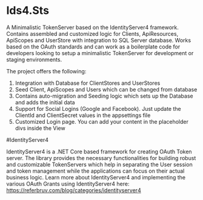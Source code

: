 # Ids4.Sts
A Minimalistic TokenServer based on the IdentityServer4 framework. Contains assembled and customized logic for Clients, ApiResources, ApiScopes and UserStore with integration to SQL Server database. Works based on the OAuth standards and can work as a boilerplate code for developers looking to setup a minimalistic TokenServer for development or staging environments.

The project offers the following:
1. Integration with Database for ClientStores and UserStores
2. Seed Client, ApiScopes and Users which can be changed from database
3. Contains auto-migration and Seeding logic which sets up the Database and adds the initial data
4. Support for Social Logins (Google and Facebook). Just update the ClientId and ClientSecret values in the appsettings file
5. Customized Login page. You can add your content in the placeholder divs inside the View

#IdentityServer4

IdentityServer4 is a .NET Core based framework for creating OAuth Token server. 
The library provides the necessary functionalities for building robust and customizable TokenServers which help in separating the User session and token management while the applications can focus on their actual business logic.
Learn more about IdentityServer4 and implementing the various OAuth Grants using IdentityServer4 here: https://referbruv.com/blog/categories/identityserver4
